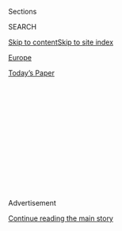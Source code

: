 <div id="app">

<div>

<div>

<div>

<div class="NYTAppHideMasthead css-1q2w90k e1suatyy0">

<div class="section css-ui9rw0 e1suatyy2">

<div class="css-eph4ug er09x8g0">

<div class="css-6n7j50">

</div>

<span class="css-1dv1kvn">Sections</span>

<div class="css-10488qs">

<span class="css-1dv1kvn">SEARCH</span>

</div>

[Skip to content](#site-content)[Skip to site
index](#site-index)

</div>

<div id="masthead-section-label" class="css-1wr3we4 eaxe0e00">

[Europe](https://www.nytimes.com/section/world/europe)

</div>

<div class="css-10698na e1huz5gh0">

</div>

</div>

<div id="masthead-bar-one" class="section hasLinks css-15hmgas e1csuq9d3">

<div class="css-uqyvli e1csuq9d0">

</div>

<div class="css-1uqjmks e1csuq9d1">

</div>

<div class="css-9e9ivx">

[](https://myaccount.nytimes.com/auth/login?response_type=cookie&client_id=vi)

</div>

<div class="css-1bvtpon e1csuq9d2">

[Today’s
Paper](https://www.nytimes.com/section/todayspaper)

</div>

</div>

</div>

</div>

<div data-aria-hidden="false">

<div id="site-content" data-role="main">

<div>

<div class="css-1aor85t" style="opacity:0.000000001;z-index:-1;visibility:hidden">

<div class="css-1hqnpie">

<div class="css-epjblv">

<span class="css-17xtcya">[Europe](/section/world/europe)</span><span class="css-x15j1o">|</span><span class="css-fwqvlz">Has
‘America First’ Become ‘Trump First’? Germans
Wonder</span>

</div>

<div class="css-k008qs">

<div class="css-1iwv8en">

<span class="css-18z7m18"></span>

<div>

</div>

</div>

<span class="css-1n6z4y">https://nyti.ms/3gZH4y4</span>

<div class="css-1705lsu">

<div class="css-4xjgmj">

<div class="css-4skfbu" data-role="toolbar" data-aria-label="Social Media Share buttons, Save button, and Comments Panel with current comment count" data-testid="share-tools">

  - 
  - 
  - 
  - 
    
    <div class="css-6n7j50">
    
    </div>

  - 

</div>

</div>

</div>

</div>

</div>

</div>

<div id="NYT_TOP_BANNER_REGION" class="css-13pd83m">

</div>

<div id="top-wrapper" class="css-1sy8kpn">

<div id="top-slug" class="css-l9onyx">

Advertisement

</div>

[Continue reading the main
story](#after-top)

<div class="ad top-wrapper" style="text-align:center;height:100%;display:block;min-height:250px">

<div id="top" class="place-ad" data-position="top" data-size-key="top">

</div>

</div>

<div id="after-top">

</div>

</div>

<div>

<div id="sponsor-wrapper" class="css-1hyfx7x">

<div id="sponsor-slug" class="css-19vbshk">

Supported by

</div>

[Continue reading the main
story](#after-sponsor)

<div id="sponsor" class="ad sponsor-wrapper" style="text-align:center;height:100%;display:block">

</div>

<div id="after-sponsor">

</div>

</div>

<div class="css-186x18t">

</div>

<div class="css-1vkm6nb ehdk2mb0">

# Has ‘America First’ Become ‘Trump First’? Germans Wonder

</div>

One week after Chancellor Angela Merkel told President Trump she would
not attend the Group of 7 meeting he wanted to host, he decided to
withdraw 9,500 troops from her country.

<div class="css-79elbk" data-testid="photoviewer-wrapper">

<div class="css-z3e15g" data-testid="photoviewer-wrapper-hidden">

</div>

<div class="css-1a48zt4 ehw59r15" data-testid="photoviewer-children">

![<span class="css-16f3y1r e13ogyst0" data-aria-hidden="true">President
Donald Trump and Chancellor Angela Merkel of Germany during a NATO
meeting last year in
Britain.</span><span class="css-cnj6d5 e1z0qqy90" itemprop="copyrightHolder"><span class="css-1ly73wi e1tej78p0">Credit...</span><span><span>Al
Drago for The New York
Times</span></span></span>](https://static01.nyt.com/images/2020/06/06/world/06germany-troops/merlin_165411357_6b0b7062-6d9d-40ab-95ba-6e630f0c6f8b-articleLarge.jpg?quality=75&auto=webp&disable=upscale)

</div>

</div>

<div class="css-18e8msd">

<div class="css-vp77d3 epjyd6m0">

<div class="css-hus3qt ey68jwv0" data-aria-hidden="true">

[![Katrin
Bennhold](https://static01.nyt.com/images/2018/07/13/multimedia/author-katrin-bennhold/author-katrin-bennhold-thumbLarge.png
"Katrin Bennhold")](https://www.nytimes.com/by/katrin-bennhold)

</div>

<div class="css-1baulvz">

By [<span class="css-1baulvz last-byline" itemprop="name">Katrin
Bennhold</span>](https://www.nytimes.com/by/katrin-bennhold)

</div>

</div>

  - 
    
    <div class="css-ld3wwf e16638kd2">
    
    June 6,
    2020
    
    </div>

  - 
    
    <div class="css-4xjgmj">
    
    <div class="css-d8bdto" data-role="toolbar" data-aria-label="Social Media Share buttons, Save button, and Comments Panel with current comment count" data-testid="share-tools">
    
      - 
      - 
      - 
      - 
        
        <div class="css-6n7j50">
        
        </div>
    
      - 
    
    </div>
    
    </div>

</div>

</div>

<div class="section meteredContent css-1r7ky0e" name="articleBody" itemprop="articleBody">

<div class="css-1fanzo5 StoryBodyCompanionColumn">

<div class="css-53u6y8">

BERLIN — When Chancellor Angela Merkel told President Trump last week
that she would not attend the Group of 7 meeting he wanted to host in
Washington this month, the call between the two leaders, normally
respectful in tone, turned testy.

Ms. Merkel cited the ongoing pandemic. Mr. Trump responded with a
wide-ranging monologue about his frustrations with the Group of 7 and
NATO and the World Health Organization. America was doing great, he
said, even as citizens rioted in cities across the country. The pandemic
was China’s fault.

They hung up after only 20 minutes.

“It was not a nice call,” said one official who was listening and
recounted the exchange.

One week later, Germans learned that the United States planned to [cut
its troop
presence](https://www.nytimes.com/2020/06/05/world/europe/trump-troops-europe-nato-germany.html?searchResultPosition=2)
in their country by more than a quarter. Some 9,500 soldiers who have
helped keep peace on the continent are to leave within the next three
months. There had been no warning, and even today there is not yet an
official notification.

</div>

</div>

<div class="css-1fanzo5 StoryBodyCompanionColumn">

<div class="css-53u6y8">

It is not clear whether the two episodes are related. But together they
signal a breakdown in relations between the United States and Europe’s
most influential country, not seen since World War II as communication
collapses and interests diverge over nearly every important issue,
including Russia, Iran, China, and trade and security.

Trust between Ms. Merkel and Mr. Trump was lost long ago. Now, officials
and analysts say, something much more fundamental was slipping away —
trust in the strategic foundation of the trans-Atlantic alliance itself.

The lack of consultation on the decision, and the uncertainty and
unpredictability in dealing with Mr. Trump — his decision to leave the
W.H.O. similarly surprised allies — have become hallmarks of his years
in office.

In the view of European officials, the United States has gone from being
the indispensable ally to the undependable one. It is a frustrating turn
of events that they have neither sought nor desired.

</div>

</div>

<div class="css-1fanzo5 StoryBodyCompanionColumn">

<div class="css-53u6y8">

“It’s yet another wake-up call for us Europeans to take our fate into
our own hands,” said Johann David Wadephul, a senior German lawmaker
from Ms. Merkel’s Christian Democrats.

</div>

</div>

<div class="css-79elbk" data-testid="photoviewer-wrapper">

<div class="css-z3e15g" data-testid="photoviewer-wrapper-hidden">

</div>

<div class="css-1a48zt4 ehw59r15" data-testid="photoviewer-children">

![<span class="css-16f3y1r e13ogyst0" data-aria-hidden="true">American
soldiers at Ramstein Air Base during a visit by President Trump in
2018.</span><span class="css-cnj6d5 e1z0qqy90" itemprop="copyrightHolder"><span class="css-1ly73wi e1tej78p0">Credit...</span><span>Al
Drago for The New York
Times</span></span>](https://static01.nyt.com/images/2020/06/06/world/06germany-troops2/06germany-troops2-articleLarge.jpg?quality=75&auto=webp&disable=upscale)

</div>

</div>

<div class="css-1fanzo5 StoryBodyCompanionColumn">

<div class="css-53u6y8">

By unilaterally withdrawing troops from the United States’ most
important European ally, Mr. Trump is hurting NATO, or the North
Atlantic Treaty Organization, and directly playing into the hands of
President Vladimir V. Putin of Russia, who has long resented America’s
military footprint on the continent, said Thomas Kleine-Brockhoff, the
Berlin-based vice president of the research group, the German Marshall
Fund.

Mr. Trump’s strategic rival was neither Mr. Putin nor President Xi
Jinping of China, Mr. Kleine-Brockhoff concluded. “His systemic rival is
Angela Merkel,” he said.

The lack of chemistry between Ms. Merkel, a quantum physicist, and Mr.
Trump, a celebrity millionaire, is not new. What is new is that Mr.
Trump appears to have abandoned any pretense of being on the same side.

“Merkel represents everything Trump loathes: Globalism, multilateralism,
international law,” Mr. Kleine-Brockhoff said. “Trump aligns more with
the well-known authoritarian leaders in the world.”

Mr. Trump, Germans worry, is in the process of redefining American
national interest and a strong trans-Atlantic alliance is not part of
it.

“He thinks he’s exerting power and leverage and the might of the United
States,” Mr. Kleine-Brockhoff said. “But should the troops really be
brought home **** within the next three months, he would deprive the
United States of 25 percent of its deterrence capability in Europe.”

</div>

</div>

<div class="css-1fanzo5 StoryBodyCompanionColumn">

<div class="css-53u6y8">

It is a radical departure from American postwar foreign policy.

Seasoned diplomats on both sides of the Atlantic say American-German
relations should be considered critically important, even more so after
Britain’s decision to leave the European Union.

Germany is the richest, most populous country in Europe, the continent’s
economic powerhouse and an important American economic partner. German
companies employ roughly 700,000 people in the United States.

At the same time, some 35,000 American troops are stationed in Germany,
one of the most important military hubs for the United States. And some
12,000 German civilians are employed on these bases. Tens of thousands
of other jobs also depend on the American presence. The troop withdrawal
will hurt Germany
economically.

</div>

</div>

<div class="css-79elbk" data-testid="photoviewer-wrapper">

<div class="css-z3e15g" data-testid="photoviewer-wrapper-hidden">

</div>

<div class="css-1a48zt4 ehw59r15" data-testid="photoviewer-children">

<div class="css-1xdhyk6 erfvjey0">

<span class="css-1ly73wi e1tej78p0">Image</span>

<div class="css-zjzyr8">

<div data-testid="lazyimage-container" style="height:257.77777777777777px">

</div>

</div>

</div>

<span class="css-16f3y1r e13ogyst0" data-aria-hidden="true">The United
States military hospital in Landstuhl treats many of the soldiers who
are hurt in combat in Iraq or
Afghanistan.</span><span class="css-cnj6d5 e1z0qqy90" itemprop="copyrightHolder"><span class="css-1ly73wi e1tej78p0">Credit...</span><span>Ralph
Orlowski/Reuters</span></span>

</div>

</div>

<div class="css-1fanzo5 StoryBodyCompanionColumn">

<div class="css-53u6y8">

But it will hurt the United States strategically, officials say.

In addition to withdrawing permanent troops, the president plans to
limit the maximum number of troops in Germany to 25,000, less than half
the current maximum. That’s probably more important than his plan to
withdraw 9,500 troops, said Ivo Daalder, the head of the Chicago Council
on Global Affairs, a think tank. “The issue is less about the troops
stationed permanently in Germany than how many troops you can rotate in
at any onetime,” Mr. Daalder said.

Almost all American military flights to Iraq or Afghanistan pass through
Ramstein, in southwestern Germany, the biggest American base outside the
United States.

The United States military hospital in Landstuhl treats many of the
soldiers who are hurt in combat in Iraq or Afghanistan. U.S. military
missions in Africa are coordinated from southwest Germany, too.

</div>

</div>

<div class="css-1fanzo5 StoryBodyCompanionColumn">

<div class="css-53u6y8">

Above all, American troops in Germany have served as a deterrent to an
increasingly aggressive Russia, analysts said.

Nicholas Burns, a former official in the administration of George W.
Bush and now professor at the Harvard Kennedy School, said the troop
withdrawal served Mr. Putin’s long-term objective of dividing the West.

“This is a significant political and symbolic blow to our immediate
priority in Europe: strengthening U.S. strategic connections to Germany,
the most important European power, especially following Britain’s exit
from the E.U.,” Mr. Burns said.

Mr. Trump’s decision to withdraw troops is in line with his “America
First” vision of limiting American deployments overseas, and his
insistence that allies must shoulder more of the burden for their own
defense.

But before the presidential elections in November, some say “America
First” seems to have morphed into “Trump First.”

“It’s all about him, it’s not about a vision of the world, not about
politics, it’s about him, about his need for validation — and sometimes
his need for revenge,” said Norbert Röttgen, chairman of Germany’s
foreign affairs committee and one of several candidates hoping to
succeed Ms. Merkel as chancellor next
year.

</div>

</div>

<div class="css-79elbk" data-testid="photoviewer-wrapper">

<div class="css-z3e15g" data-testid="photoviewer-wrapper-hidden">

</div>

<div class="css-1a48zt4 ehw59r15" data-testid="photoviewer-children">

<div class="css-1xdhyk6 erfvjey0">

<span class="css-1ly73wi e1tej78p0">Image</span>

<div class="css-zjzyr8">

<div data-testid="lazyimage-container" style="height:257.77777777777777px">

</div>

</div>

</div>

<span class="css-16f3y1r e13ogyst0" data-aria-hidden="true">The lack of
chemistry between Ms. Merkel, a quantum physicist, and Mr. Trump, a
celebrity millionaire, is not
news.</span><span class="css-cnj6d5 e1z0qqy90" itemprop="copyrightHolder"><span class="css-1ly73wi e1tej78p0">Credit...</span><span>Erin
Schaff/The New York Times</span></span>

</div>

</div>

<div class="css-1fanzo5 StoryBodyCompanionColumn">

<div class="css-53u6y8">

German officials are already bracing for more disruptive announcements
from Washington in the months before the American election — and
possibly after.

Many worry that Mr. Trump will unilaterally speed up the time table for
troop withdrawals from Afghanistan, giving the Taliban the upper hand in
peace talks. Some even expect him to bring troops back from South Korea.

“He is nervous and under pressure and the tighter it gets for him, the
more critical the situation is for him, the more he will lash out,” Mr.
Mr. Röttgen said.

Some fear that if Mr. Trump is re-elected, his first announcement will
be that the United States is leaving NATO. Ultimately, Mr.
Kleine-Brockhoff said, the question is: “How much can Trump destroy?”

Mr. Trump has long complained about the expense of protecting the United
States’ allies in NATO. Since taking office, he has singled Germany out
as a wealthy nation that spends proportionately little on its defense.

Some of the complaints are legitimate, analysts say.

“There’s plenty to criticize about how Germany spends its defense
euros,” said Ivo Daalder, a former U.S. ambassador to NATO. But, he
said, the way to get the country to spend more was to “come up with
common strategies, which is what NATO does.”

Mr. Trump’s idea that Germans were freeloading on the presence of
American troops in Germany was simply wrong, he said.

</div>

</div>

<div class="css-1fanzo5 StoryBodyCompanionColumn">

<div class="css-53u6y8">

Germany, he said, pays a lot to host the American forces and makes a
significant amount of land available to U.S. and NATO for training. The
only place in Europe anyone can do live fire exercises, for example, is
in Bavaria.

“We are in NATO not as a favor to our allies but to ensure our own
security,” said Mr. Daalder. “We deploy troops in Germany and elsewhere
to prevent wars so we don’t have to fight them.”

Steven Erlanger contributed reporting from Brussels and Michael Crowley
from Washington.

</div>

</div>

</div>

<div>

</div>

<div>

</div>

<div>

</div>

<div>

<div id="bottom-wrapper" class="css-1ede5it">

<div id="bottom-slug" class="css-l9onyx">

Advertisement

</div>

[Continue reading the main
story](#after-bottom)

<div id="bottom" class="ad bottom-wrapper" style="text-align:center;height:100%;display:block;min-height:90px">

</div>

<div id="after-bottom">

</div>

</div>

</div>

</div>

</div>

## Site Index

<div>

</div>

## Site Information Navigation

  - [© <span>2020</span> <span>The New York Times
    Company</span>](https://help.nytimes.com/hc/en-us/articles/115014792127-Copyright-notice)

<!-- end list -->

  - [NYTCo](https://www.nytco.com/)
  - [Contact
    Us](https://help.nytimes.com/hc/en-us/articles/115015385887-Contact-Us)
  - [Work with us](https://www.nytco.com/careers/)
  - [Advertise](https://nytmediakit.com/)
  - [T Brand Studio](http://www.tbrandstudio.com/)
  - [Your Ad
    Choices](https://www.nytimes.com/privacy/cookie-policy#how-do-i-manage-trackers)
  - [Privacy](https://www.nytimes.com/privacy)
  - [Terms of
    Service](https://help.nytimes.com/hc/en-us/articles/115014893428-Terms-of-service)
  - [Terms of
    Sale](https://help.nytimes.com/hc/en-us/articles/115014893968-Terms-of-sale)
  - [Site
    Map](https://spiderbites.nytimes.com)
  - [Help](https://help.nytimes.com/hc/en-us)
  - [Subscriptions](https://www.nytimes.com/subscription?campaignId=37WXW)

</div>

</div>

</div>

</div>
